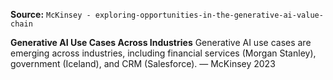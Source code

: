 **Source:** `McKinsey - exploring-opportunities-in-the-generative-ai-value-chain`

**Generative AI Use Cases Across Industries**
Generative AI use cases are emerging across industries, including financial services (Morgan Stanley), government (Iceland), and CRM (Salesforce). — McKinsey 2023
